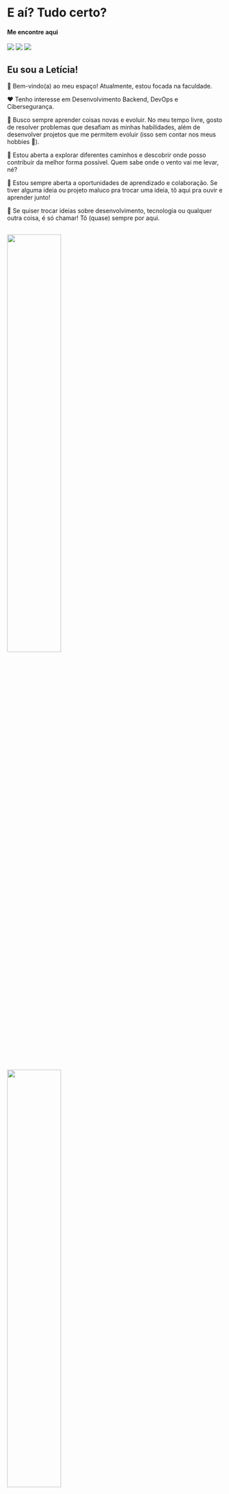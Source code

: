 # E aí? Tudo certo?
#### **Me encontre aqui**

<a style="text-decoration: none;" href="https://in.linkedin.com/in/leticia-alves-de-pontes"><img src="https://img.shields.io/badge/LinkedIn-0077B5?style=for-the-badge&logo=linkedin&logoColor=white" target="_blank" rel="noopener"><img></a>
<a style="text-decoration: none;" href="https://leetcode.com/u/leticia-hub/"><img src="https://img.shields.io/badge/-LeetCode-FFA116?style=for-the-badge&logo=LeetCode&logoColor=black" target="_blank" rel="noopener"><img></a>
<a style="text-decoration: none;" href="https://www.codewars.com/users/Lettti"><img src="https://img.shields.io/badge/Codewars-B1361E?style=for-the-badge&logo=Codewars&logoColor=white" target="_blank" rel="noopener"><img></a>

## Eu sou a Letícia!
👋 Bem-vindo(a) ao meu espaço! Atualmente, estou focada na faculdade.

♥️ Tenho interesse em Desenvolvimento Backend, DevOps e Cibersegurança.

🚀 Busco sempre aprender coisas novas e evoluir. No meu tempo livre, gosto de resolver problemas que desafiam as minhas habilidades, além de desenvolver projetos que me permitem evoluir (isso sem contar nos meus hobbies 🎻).

🔧 Estou aberta a explorar diferentes caminhos e descobrir onde posso contribuir da melhor forma possível. Quem sabe onde o vento vai me levar, né?

🌱 Estou sempre aberta a oportunidades de aprendizado e colaboração. Se tiver alguma ideia ou projeto maluco pra trocar uma ideia, tô aqui pra ouvir e aprender junto!

💬 Se quiser trocar ideias sobre desenvolvimento, tecnologia ou qualquer outra coisa, é só chamar! Tô (quase) sempre por aqui.

##

<img src="https://github-readme-stats.vercel.app/api?username=leticia-pontes&show_icons=true&show=reviews,discussions_started,discussions_answered,prs_merged,prs_merged_percentage&theme=vision-friendly-dark&include_all_commits=true&count_private=true" width="50%" />
<img src="https://streak-stats.demolab.com/?user=leticia-pontes&theme=vision-friendly-dark" width="50%" />

[![Top Langs](https://github-readme-stats.vercel.app/api/top-langs/?username=leticia-pontes&theme=vision-friendly-dark&layout=donut)](https://github.com/anuraghazra/github-readme-stats)

<!-- <img src="https://github-readme-stats.vercel.app/api/top-langs/?username=leticia-pontes&theme=aura" width="50%" alt="Most Used Languages"> -->

##

#### Linguagens
<div>
  <img src="https://img.shields.io/badge/C-00599C?style=for-the-badge&logo=c&logoColor=white"/>
  <img src="https://img.shields.io/badge/C%2B%2B-00599C?style=for-the-badge&logo=c%2B%2B&logoColor=white"/>
  <img src="https://img.shields.io/badge/C%23-239120?style=for-the-badge&logo=c-sharp&logoColor=white"/>
  <img src="https://img.shields.io/badge/Delphi-E62431.svg?style=for-the-badge&logo=Delphi&logoColor=white" />
  <img src="https://img.shields.io/badge/Java-ED8B00?style=for-the-badge&logo=openjdk&logoColor=white"/>
  <img src="https://img.shields.io/badge/JavaScript-F7DF1E?style=for-the-badge&logo=javascript&logoColor=black"/>
  <img src="https://img.shields.io/badge/MySQL-00000F?style=for-the-badge&logo=mysql&logoColor=white"/>
  <img src="https://img.shields.io/badge/python-3670A0?style=for-the-badge&logo=python&logoColor=ffdd54" />
  <img src="https://img.shields.io/badge/Shell_Script-121011?style=for-the-badge&logo=gnu-bash&logoColor=white"/>
</div>

<h3 align="center">⬇️ Meus projetos ⬇️</h3>
